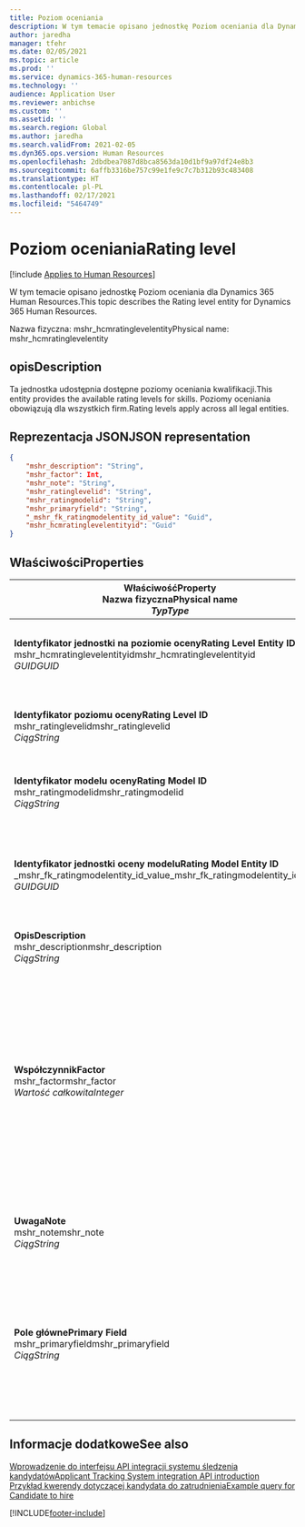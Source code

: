 ```yaml
---
title: Poziom oceniania
description: W tym temacie opisano jednostkę Poziom oceniania dla Dynamics 365 Human Resources.
author: jaredha
manager: tfehr
ms.date: 02/05/2021
ms.topic: article
ms.prod: ''
ms.service: dynamics-365-human-resources
ms.technology: ''
audience: Application User
ms.reviewer: anbichse
ms.custom: ''
ms.assetid: ''
ms.search.region: Global
ms.author: jaredha
ms.search.validFrom: 2021-02-05
ms.dyn365.ops.version: Human Resources
ms.openlocfilehash: 2dbdbea7087d8bca8563da10d1bf9a97df24e8b3
ms.sourcegitcommit: 6affb3316be757c99e1fe9c7c7b312b93c483408
ms.translationtype: HT
ms.contentlocale: pl-PL
ms.lasthandoff: 02/17/2021
ms.locfileid: "5464749"
---
```

# <a name="rating-level"></a><span data-ttu-id="68bba-103">Poziom oceniania</span><span class="sxs-lookup"><span data-stu-id="68bba-103">Rating level</span></span>

[!include [Applies to Human Resources](../includes/applies-to-hr.md)]

<span data-ttu-id="68bba-104">W tym temacie opisano jednostkę Poziom oceniania dla Dynamics 365 Human Resources.</span><span class="sxs-lookup"><span data-stu-id="68bba-104">This topic describes the Rating level entity for Dynamics 365 Human Resources.</span></span>

<span data-ttu-id="68bba-105">Nazwa fizyczna: mshr_hcmratinglevelentity</span><span class="sxs-lookup"><span data-stu-id="68bba-105">Physical name: mshr_hcmratinglevelentity</span></span>

## <a name="description"></a><span data-ttu-id="68bba-106">opis</span><span class="sxs-lookup"><span data-stu-id="68bba-106">Description</span></span>

<span data-ttu-id="68bba-107">Ta jednostka udostępnia dostępne poziomy oceniania kwalifikacji.</span><span class="sxs-lookup"><span data-stu-id="68bba-107">This entity provides the available rating levels for skills.</span></span> <span data-ttu-id="68bba-108">Poziomy oceniania obowiązują dla wszystkich firm.</span><span class="sxs-lookup"><span data-stu-id="68bba-108">Rating levels apply across all legal entities.</span></span>

## <a name="json-representation"></a><span data-ttu-id="68bba-109">Reprezentacja JSON</span><span class="sxs-lookup"><span data-stu-id="68bba-109">JSON representation</span></span>

```json
{
    "mshr_description": "String",
    "mshr_factor": Int,
    "mshr_note": "String",
    "mshr_ratinglevelid": "String",
    "mshr_ratingmodelid": "String",
    "mshr_primaryfield": "String",
    "_mshr_fk_ratingmodelentity_id_value": "Guid",
    "mshr_hcmratinglevelentityid": "Guid"
}
```

## <a name="properties"></a><span data-ttu-id="68bba-110">Właściwości</span><span class="sxs-lookup"><span data-stu-id="68bba-110">Properties</span></span>

| <span data-ttu-id="68bba-111">Właściwość</span><span class="sxs-lookup"><span data-stu-id="68bba-111">Property</span></span><br><span data-ttu-id="68bba-112">**Nazwa fizyczna**</span><span class="sxs-lookup"><span data-stu-id="68bba-112">**Physical name**</span></span><br><span data-ttu-id="68bba-113">**_Typ_**</span><span class="sxs-lookup"><span data-stu-id="68bba-113">**_Type_**</span></span> | <span data-ttu-id="68bba-114">Użycie</span><span class="sxs-lookup"><span data-stu-id="68bba-114">Use</span></span> | <span data-ttu-id="68bba-115">opis</span><span class="sxs-lookup"><span data-stu-id="68bba-115">Description</span></span> |
| --- | --- | --- |
| <span data-ttu-id="68bba-116">**Identyfikator jednostki na poziomie oceny**</span><span class="sxs-lookup"><span data-stu-id="68bba-116">**Rating Level Entity ID**</span></span><br><span data-ttu-id="68bba-117">mshr_hcmratinglevelentityid</span><span class="sxs-lookup"><span data-stu-id="68bba-117">mshr_hcmratinglevelentityid</span></span><br><span data-ttu-id="68bba-118">*GUID*</span><span class="sxs-lookup"><span data-stu-id="68bba-118">*GUID*</span></span> | <span data-ttu-id="68bba-119">Tylko do odczytu</span><span class="sxs-lookup"><span data-stu-id="68bba-119">Read-only</span></span><br><span data-ttu-id="68bba-120">Potrzebne</span><span class="sxs-lookup"><span data-stu-id="68bba-120">Required</span></span><br><span data-ttu-id="68bba-121">Wygenerowany przez system</span><span class="sxs-lookup"><span data-stu-id="68bba-121">System-generated</span></span> | <span data-ttu-id="68bba-122">Wygenerowany przez system unikatowy identyfikator poziomu.</span><span class="sxs-lookup"><span data-stu-id="68bba-122">The system-generated unique identifier for the level.</span></span> |
| <span data-ttu-id="68bba-123">**Identyfikator poziomu oceny**</span><span class="sxs-lookup"><span data-stu-id="68bba-123">**Rating Level ID**</span></span><br><span data-ttu-id="68bba-124">mshr_ratinglevelid</span><span class="sxs-lookup"><span data-stu-id="68bba-124">mshr_ratinglevelid</span></span><br><span data-ttu-id="68bba-125">*Ciąg*</span><span class="sxs-lookup"><span data-stu-id="68bba-125">*String*</span></span> | <span data-ttu-id="68bba-126">Czytaj/zapisz</span><span class="sxs-lookup"><span data-stu-id="68bba-126">Read/write</span></span><br><span data-ttu-id="68bba-127">Potrzebne</span><span class="sxs-lookup"><span data-stu-id="68bba-127">Required</span></span> | <span data-ttu-id="68bba-128">Czytelny dla użytkownika unikalny identyfikator poziomu.</span><span class="sxs-lookup"><span data-stu-id="68bba-128">User-readable unique identifier for the level.</span></span> |
| <span data-ttu-id="68bba-129">**Identyfikator modelu oceny**</span><span class="sxs-lookup"><span data-stu-id="68bba-129">**Rating Model ID**</span></span><br><span data-ttu-id="68bba-130">mshr_ratingmodelid</span><span class="sxs-lookup"><span data-stu-id="68bba-130">mshr_ratingmodelid</span></span><br><span data-ttu-id="68bba-131">*Ciąg*</span><span class="sxs-lookup"><span data-stu-id="68bba-131">*String*</span></span> | <span data-ttu-id="68bba-132">Czytaj/zapisz</span><span class="sxs-lookup"><span data-stu-id="68bba-132">Read/write</span></span><br><span data-ttu-id="68bba-133">Potrzebne</span><span class="sxs-lookup"><span data-stu-id="68bba-133">Required</span></span> | <span data-ttu-id="68bba-134">Model oceniania, do którego należy poziom oceniania.</span><span class="sxs-lookup"><span data-stu-id="68bba-134">The rating model to which the rating level belongs.</span></span> |
| <span data-ttu-id="68bba-135">**Identyfikator jednostki oceny modelu**</span><span class="sxs-lookup"><span data-stu-id="68bba-135">**Rating Model Entity ID**</span></span><br><span data-ttu-id="68bba-136">_mshr_fk_ratingmodelentity_id_value</span><span class="sxs-lookup"><span data-stu-id="68bba-136">_mshr_fk_ratingmodelentity_id_value</span></span><br><span data-ttu-id="68bba-137">*GUID*</span><span class="sxs-lookup"><span data-stu-id="68bba-137">*GUID*</span></span> | <span data-ttu-id="68bba-138">Tylko do odczytu</span><span class="sxs-lookup"><span data-stu-id="68bba-138">Read-only</span></span><br><span data-ttu-id="68bba-139">Potrzebne</span><span class="sxs-lookup"><span data-stu-id="68bba-139">Required</span></span><br><span data-ttu-id="68bba-140">Klucz obcy: mshr_hcmratingmodelentityid należący do mshr_hcmratingmodelentity</span><span class="sxs-lookup"><span data-stu-id="68bba-140">Foreign key: mshr_hcmratingmodelentityid of mshr_hcmratingmodelentity</span></span> | <span data-ttu-id="68bba-141">Wygenerowany przez system identyfikator modelu oceniania, do którego należy poziom oceniania.</span><span class="sxs-lookup"><span data-stu-id="68bba-141">The system-generated identifier for the rating model to which the rating level belongs.</span></span> |
| <span data-ttu-id="68bba-142">**Opis**</span><span class="sxs-lookup"><span data-stu-id="68bba-142">**Description**</span></span><br><span data-ttu-id="68bba-143">mshr_description</span><span class="sxs-lookup"><span data-stu-id="68bba-143">mshr_description</span></span><br><span data-ttu-id="68bba-144">*Ciąg*</span><span class="sxs-lookup"><span data-stu-id="68bba-144">*String*</span></span> | <span data-ttu-id="68bba-145">Czytaj/zapisz</span><span class="sxs-lookup"><span data-stu-id="68bba-145">Read/write</span></span><br><span data-ttu-id="68bba-146">Potrzebne</span><span class="sxs-lookup"><span data-stu-id="68bba-146">Required</span></span> | <span data-ttu-id="68bba-147">Opis poziomu oceny.</span><span class="sxs-lookup"><span data-stu-id="68bba-147">The description of the rating level.</span></span> |
| <span data-ttu-id="68bba-148">**Współczynnik**</span><span class="sxs-lookup"><span data-stu-id="68bba-148">**Factor**</span></span><br><span data-ttu-id="68bba-149">mshr_factor</span><span class="sxs-lookup"><span data-stu-id="68bba-149">mshr_factor</span></span><br><span data-ttu-id="68bba-150">*Wartość całkowita*</span><span class="sxs-lookup"><span data-stu-id="68bba-150">*Integer*</span></span> | <span data-ttu-id="68bba-151">Czytaj/zapisz</span><span class="sxs-lookup"><span data-stu-id="68bba-151">Read/write</span></span><br><span data-ttu-id="68bba-152">Potrzebne</span><span class="sxs-lookup"><span data-stu-id="68bba-152">Required</span></span> | <span data-ttu-id="68bba-153">Współczynnik poziomu oceny.</span><span class="sxs-lookup"><span data-stu-id="68bba-153">The factor for the rating level.</span></span> <span data-ttu-id="68bba-154">Służy on do normalizacji wyników podczas porównywania towarów z różnymi numerami poziomów oceny.</span><span class="sxs-lookup"><span data-stu-id="68bba-154">When you compare items with a different number of rating levels, the factor is used to normalize the scores.</span></span> <span data-ttu-id="68bba-155">Wartość musi być liczbą całkowitą z liczby 0 do 9.</span><span class="sxs-lookup"><span data-stu-id="68bba-155">The value must be an integer between 0 and 9.</span></span> |
| <span data-ttu-id="68bba-156">**Uwaga**</span><span class="sxs-lookup"><span data-stu-id="68bba-156">**Note**</span></span><br><span data-ttu-id="68bba-157">mshr_note</span><span class="sxs-lookup"><span data-stu-id="68bba-157">mshr_note</span></span><br><span data-ttu-id="68bba-158">*Ciąg*</span><span class="sxs-lookup"><span data-stu-id="68bba-158">*String*</span></span> | <span data-ttu-id="68bba-159">Czytaj/zapisz</span><span class="sxs-lookup"><span data-stu-id="68bba-159">Read/write</span></span><br><span data-ttu-id="68bba-160">Opcjonalny</span><span class="sxs-lookup"><span data-stu-id="68bba-160">Optional</span></span> | <span data-ttu-id="68bba-161">Wszelkie notatki skojarzone z poziomem oceniania.</span><span class="sxs-lookup"><span data-stu-id="68bba-161">Any notes associated with the rating level.</span></span> |
| <span data-ttu-id="68bba-162">**Pole główne**</span><span class="sxs-lookup"><span data-stu-id="68bba-162">**Primary Field**</span></span><br><span data-ttu-id="68bba-163">mshr_primaryfield</span><span class="sxs-lookup"><span data-stu-id="68bba-163">mshr_primaryfield</span></span><br><span data-ttu-id="68bba-164">*Ciąg*</span><span class="sxs-lookup"><span data-stu-id="68bba-164">*String*</span></span> | <span data-ttu-id="68bba-165">Tylko do odczytu</span><span class="sxs-lookup"><span data-stu-id="68bba-165">Read-only</span></span><br><span data-ttu-id="68bba-166">Potrzebne</span><span class="sxs-lookup"><span data-stu-id="68bba-166">Required</span></span> | <span data-ttu-id="68bba-167">Pole, które ma być używane jako identyfikator rekordu encji.</span><span class="sxs-lookup"><span data-stu-id="68bba-167">Field to be used as an identifier of the entity record.</span></span> <span data-ttu-id="68bba-168">Kombinacja identyfikatora poziomu oceniania i identyfikatora modelu oceniania.</span><span class="sxs-lookup"><span data-stu-id="68bba-168">Combination of rating level ID and rating model ID.</span></span> |

## <a name="see-also"></a><span data-ttu-id="68bba-169">Informacje dodatkowe</span><span class="sxs-lookup"><span data-stu-id="68bba-169">See also</span></span>

[<span data-ttu-id="68bba-170">Wprowadzenie do interfejsu API integracji systemu śledzenia kandydatów</span><span class="sxs-lookup"><span data-stu-id="68bba-170">Applicant Tracking System integration API introduction</span></span>](hr-admin-integration-ats-api-introduction.md)<br>
[<span data-ttu-id="68bba-171">Przykład kwerendy dotyczącej kandydata do zatrudnienia</span><span class="sxs-lookup"><span data-stu-id="68bba-171">Example query for Candidate to hire</span></span>](hr-admin-integration-ats-api-candidate-to-hire-example-query.md)



[!INCLUDE[footer-include](../includes/footer-banner.md)]